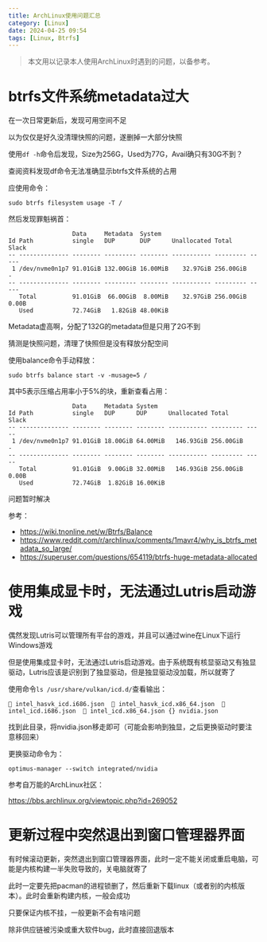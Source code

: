 ```yaml
---
title: ArchLinux使用问题汇总
category: [Linux]
date: 2024-04-25 09:54
tags: [Linux, Btrfs]
---
```


> 本文用以记录本人使用ArchLinux时遇到的问题，以备参考。

# btrfs文件系统metadata过大

在一次日常更新后，发现可用空间不足

以为仅仅是好久没清理快照的问题，遂删掉一大部分快照

使用`df -h`命令后发现，Size为256G，Used为77G，Avail确只有30G不到？

查阅资料发现df命令无法准确显示btrfs文件系统的占用

应使用命令：

```shell
sudo btrfs filesystem usage -T /
```

然后发现罪魁祸首：

```shell
                  Data     Metadata  System
Id Path           single   DUP       DUP      Unallocated Total     Slack
-- -------------- -------- --------- -------- ----------- --------- -----
 1 /dev/nvme0n1p7 91.01GiB 132.00GiB 16.00MiB    32.97GiB 256.00GiB     -
-- -------------- -------- --------- -------- ----------- --------- -----
   Total          91.01GiB  66.00GiB  8.00MiB    32.97GiB 256.00GiB 0.00B
   Used           72.74GiB   1.82GiB 48.00KiB
```

Metadata虚高啊，分配了132G的metadata但是只用了2G不到

猜测是快照问题，清理了快照但是没有释放分配空间

使用balance命令手动释放：

```shell
sudo btrfs balance start -v -musage=5 /
```

其中5表示压缩占用率小于5%的块，重新查看占用：

```shell
                  Data     Metadata System
Id Path           single   DUP      DUP      Unallocated Total     Slack
-- -------------- -------- -------- -------- ----------- --------- -----
 1 /dev/nvme0n1p7 91.01GiB 18.00GiB 64.00MiB   146.93GiB 256.00GiB     -
-- -------------- -------- -------- -------- ----------- --------- -----
   Total          91.01GiB  9.00GiB 32.00MiB   146.93GiB 256.00GiB 0.00B
   Used           72.74GiB  1.82GiB 16.00KiB
```

问题暂时解决

参考：

- https://wiki.tnonline.net/w/Btrfs/Balance
- https://www.reddit.com/r/archlinux/comments/1mavr4/why_is_btrfs_metadata_so_large/
- https://superuser.com/questions/654119/btrfs-huge-metadata-allocated

# 使用集成显卡时，无法通过Lutris启动游戏

偶然发现Lutris可以管理所有平台的游戏，并且可以通过wine在Linux下运行Windows游戏

但是使用集成显卡时，无法通过Lutris启动游戏。由于系统既有核显驱动又有独显驱动，Lutris应该是识别到了独显驱动，但是独显驱动没加载，所以就寄了

使用命令`ls /usr/share/vulkan/icd.d/`查看输出：

```shell
 intel_hasvk_icd.i686.json   intel_hasvk_icd.x86_64.json   intel_icd.i686.json   intel_icd.x86_64.json {} nvidia.json
```

找到此目录，将nvidia.json移走即可（可能会影响到独显，之后更换驱动时要注意移回来）

更换驱动命令为：

```shell
optimus-manager --switch integrated/nvidia
```

参考自万能的ArchLinux社区：

https://bbs.archlinux.org/viewtopic.php?id=269052

# 更新过程中突然退出到窗口管理器界面

有时候滚动更新，突然退出到窗口管理器界面，此时一定不能关闭或重启电脑，可能是内核构建一半失败导致的，关电脑就寄了

此时一定要先把pacman的进程锁删了，然后重新下载linux（或者别的内核版本）。此时会重新构建内核，一般会成功

只要保证内核不挂，一般更新不会有啥问题

除非供应链被污染或重大软件bug，此时直接回退版本
